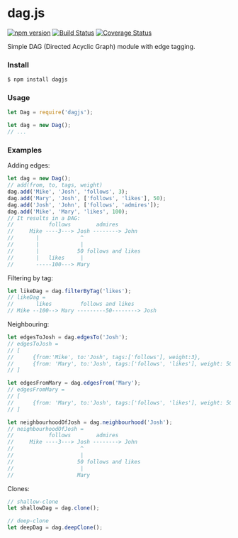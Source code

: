 # dag.js

[![npm version](https://badge.fury.io/js/dagjs.svg)](https://badge.fury.io/js/dagjs)
[![Build Status](https://travis-ci.org/cjongseok/dag.js.svg?branch=master)](https://travis-ci.org/cjongseok/dag.js)
[![Coverage Status](https://coveralls.io/repos/github/cjongseok/dag.js/badge.svg?branch=master)](https://coveralls.io/github/cjongseok/dag.js?branch=master)

Simple DAG (Directed Acyclic Graph) module with edge tagging.


### Install
```sh
$ npm install dagjs
```


### Usage
```javascript
let Dag = require('dagjs');

let dag = new Dag();
// ...
```


### Examples

Adding edges:
```javascript
let dag = new Dag();
// add(from, to, tags, weight)
dag.add('Mike', 'Josh', 'follows', 3);
dag.add('Mary', 'Josh', ['follows', 'likes'], 50);
dag.add('Josh', 'John', ['follows', 'admires']);
dag.add('Mike', 'Mary', 'likes', 100);
// It results in a DAG:
//           follows        admires
//     Mike ----3---> Josh --------> John
//       |             ^
//       |             |
//       |            50 follows and likes
//       |   likes     |
//       -----100---> Mary
```


Filtering by tag:
```javascript
let likeDag = dag.filterByTag('likes');
// likeDag =
//       likes         follows and likes
// Mike --100--> Mary ---------50--------> Josh
```

Neighbouring:
```javascript
let edgesToJosh = dag.edgesTo('Josh');
// edgesToJosh =
// [
//      {from:'Mike', to:'Josh', tags:['follows'], weight:3},
//      {from: 'Mary', to:'Josh', tags:['follows', 'likes'], weight: 50}
// ]

let edgesFromMary = dag.edgesFrom('Mary');
// edgesFromMary =
// [
//      {from: 'Mary', to:'Josh', tags:['follows', 'likes'], weight: 50}
// ]

let neighbourhoodOfJosh = dag.neighbourhood('Josh');
// neighbourhoodOfJosh =
//           follows        admires
//     Mike ----3---> Josh --------> John
//                     ^
//                     |
//                    50 follows and likes
//                     |
//                    Mary
```

Clones:
```javascript
// shallow-clone
let shallowDag = dag.clone();

// deep-clone
let deepDag = dag.deepClone();
```
